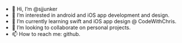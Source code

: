 - 👋 Hi, I’m @sjjunker
- 👀 I’m interested in android and iOS app development and design.
- 🌱 I’m currently learning swift and iOS app design @ CodeWithChris.
- 💞️ I’m looking to collaborate on personal projects.
- 📫 How to reach me: github.

<!---
sjjunker/sjjunker is a ✨ special ✨ repository because its `README.md` (this file) appears on your GitHub profile.
You can click the Preview link to take a look at your changes.
--->
